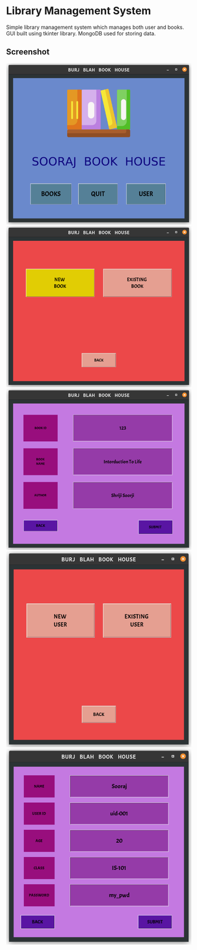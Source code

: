 # Library Management System 

Simple library management system which manages both user and books.
GUI built using tkinter library.
MongoDB used for storing data.

## Screenshot
![App Screenshot](https://github.com/soorajks2002/Library-Management-/blob/master/Screenshots/lib%201.png)
![App Screenshot](https://github.com/soorajks2002/Library-Management-/blob/master/Screenshots/lib%202.png)
![App Screenshot](https://github.com/soorajks2002/Library-Management-/blob/master/Screenshots/lib%203.png)
![App Screenshot](https://github.com/soorajks2002/Library-Management-/blob/master/Screenshots/lib%204.png)
![App Screenshot](https://github.com/soorajks2002/Library-Management-/blob/master/Screenshots/lib%205.png)
